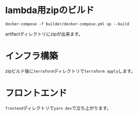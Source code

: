 # lambda用zipのビルド
```
docker-compose -f builder/docker-compose.yml up --build
```
artifactディレクトリにzipが出来ます。

# インフラ構築
zipビルド後に`terraform`ディレクトリで`terraform apply`します。

# フロントエンド
`frontend`ディレクトリで`yarn dev`で立ち上がります。
